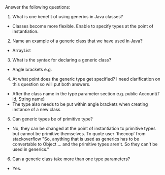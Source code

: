 
Answer the following questions:
1. What is one benefit of using generics in Java classes?
  - Classes become more flexible. Enable to specify types at the point of instantiation.

2. Name an example of a generic class that we have used in Java?
  - ArrayList
3. What is the syntax for declaring a generic class?
  - Angle brackets e.g. <ArrayList>
4. At what point does the generic type get specified?
  I need clarification on this question so will put both answers.
  - After the class name in the type parameter section e.g. public Account(T id, String name)
  - The type also needs to be put within angle brackets when creating instance of a new class.
5. Can generic types be of primitive type?
  - No, they can be changed at the point of instantiation to primitive types but cannot be primitive themselves. To quote user 'thecoop' from stackoverflow "So, anything that is used as generics has to be convertable to Object ... and the primitive types aren't. So they can't be used in generics."
6. Can a generic class take more than one type parameters?
  - Yes.

